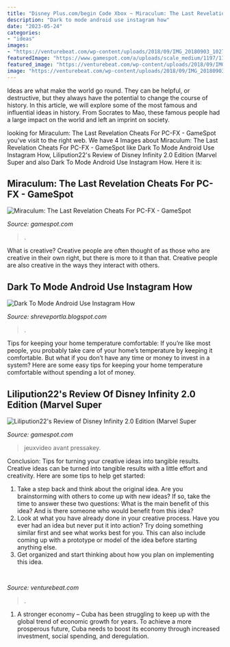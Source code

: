 ```yaml
---
title: "Disney Plus.com/begin Code Xbox ~ Miraculum: The Last Revelation Cheats For Pc-fx"
description: "Dark to mode android use instagram how"
date: "2023-05-24"
categories:
- "ideas"
images:
- "https://venturebeat.com/wp-content/uploads/2018/09/IMG_20180903_102707-1.jpg?w=757"
featuredImage: "https://www.gamespot.com/a/uploads/scale_medium/1197/11970954/2558919-inf2_wiiu_2dlogobox_rp.jpg"
featured_image: "https://venturebeat.com/wp-content/uploads/2018/09/IMG_20180903_102707-1.jpg?w=757"
image: "https://venturebeat.com/wp-content/uploads/2018/09/IMG_20180903_102707-1.jpg?w=757"
---
```



Ideas are what make the world go round. They can be helpful, or destructive, but they always have the potential to change the course of history. In this article, we will explore some of the most famous and influential ideas in history. From Socrates to Mao, these famous people had a large impact on the world and left an imprint on society.

	

		
looking for Miraculum: The Last Revelation Cheats For PC-FX - GameSpot you've visit to the right web. We have 4 Images about Miraculum: The Last Revelation Cheats For PC-FX - GameSpot like Dark To Mode Android Use Instagram How, Lilipution22&#039;s Review of Disney Infinity 2.0 Edition (Marvel Super and also Dark To Mode Android Use Instagram How. Here it is:
		
    
## Miraculum: The Last Revelation Cheats For PC-FX - GameSpot

<img loading=lazy src="https://www.gamespot.com/a/uploads/scale_medium/box/9/0/6/8/211111-319068.jpg" onerror="this.onerror=null;this.src='https://tse3.mm.bing.net/th?id=OIP.WhTZHWw1AA9SDcq1knCvAQHaJv&amp;pid=15.1';" alt="Miraculum: The Last Revelation Cheats For PC-FX - GameSpot">

_Source: gamespot.com_

>. 

	

What is creative?
Creative people are often thought of as those who are creative in their own right, but there is more to it than that. Creative people are also creative in the ways they interact with others.

    
## Dark To Mode Android Use Instagram How

<img loading=lazy src="https://lh5.googleusercontent.com/proxy/FLeL2F5WU2E5jcC7WXBxuEPvYFKc5zjKPI2cBP9vdW2jqEfNz3thDYJg48mhgTQsBjiK8TVsp7-Y9s03eJE7ujdBKFwTki1hFaMHC85fcppAC1-NvPVCAmDWNtg3znMF6VVwk26URNP5Es7dgNLeVq8bil1fHwUHyq-z=w1200-h630-p-k-no-nu" onerror="this.onerror=null;this.src='https://tse4.mm.bing.net/th?id=OIP.4mUK8Zeqr7ogZKDI-t5DoAHaE3&amp;pid=15.1';" alt="Dark To Mode Android Use Instagram How">

_Source: shreveportla.blogspot.com_

>. 

	

Tips for keeping your home temperature comfortable:
If you’re like most people, you probably take care of your home’s temperature by keeping it comfortable. But what if you don’t have any time or money to invest in a system? Here are some easy tips for keeping your home temperature comfortable without spending a lot of money.

    
## Lilipution22&#039;s Review Of Disney Infinity 2.0 Edition (Marvel Super

<img loading=lazy src="https://www.gamespot.com/a/uploads/scale_medium/1197/11970954/2558919-inf2_wiiu_2dlogobox_rp.jpg" onerror="this.onerror=null;this.src='https://tse4.mm.bing.net/th?id=OIP.EC1tOYDwVgM3QN2EvSERVwHaJV&amp;pid=15.1';" alt="Lilipution22&#039;s Review of Disney Infinity 2.0 Edition (Marvel Super">

_Source: gamespot.com_

>jeuxvideo avant pressakey. 

	

Conclusion: Tips for turning your creative ideas into tangible results.
Creative ideas can be turned into tangible results with a little effort and creativity. Here are some tips to help get started: 
1. Take a step back and think about the original idea. Are you brainstorming with others to come up with new ideas? If so, take the time to answer these two questions: What is the main benefit of this idea? And is there someone who would benefit from this idea? 
2. Look at what you have already done in your creative process. Have you ever had an idea but never put it into action? Try doing something similar first and see what works best for you. This can also include coming up with a prototype or model of the idea before starting anything else. 
3. Get organized and start thinking about how you plan on implementing this idea.

    
## 

<img loading=lazy src="https://venturebeat.com/wp-content/uploads/2018/09/IMG_20180903_102707-1.jpg?w=757" onerror="this.onerror=null;this.src='https://tse3.mm.bing.net/th?id=OIP.Dnhhdm2edEw4m6F1HTB_ZgHaF3&amp;pid=15.1';" alt="">

_Source: venturebeat.com_

>. 

	

1. A stronger economy – Cuba has been struggling to keep up with the global trend of economic growth for years. To achieve a more prosperous future, Cuba needs to boost its economy through increased investment, social spending, and deregulation.

